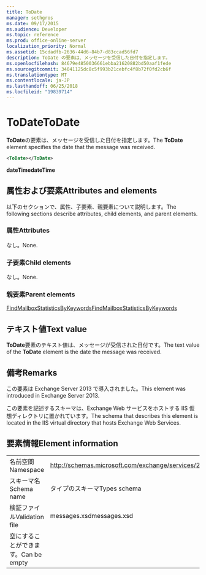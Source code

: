 ```yaml
---
title: ToDate
manager: sethgros
ms.date: 09/17/2015
ms.audience: Developer
ms.topic: reference
ms.prod: office-online-server
localization_priority: Normal
ms.assetid: 15cdadfb-2636-44d6-84b7-d83ccad56fd7
description: ToDate の要素は、メッセージを受信した日付を指定します。
ms.openlocfilehash: 84679e4850036661ebba21620882bd50aaf1fede
ms.sourcegitcommit: 34041125dc8c5f993b21cebfc4f8b72f0fd2cb6f
ms.translationtype: MT
ms.contentlocale: ja-JP
ms.lasthandoff: 06/25/2018
ms.locfileid: "19839714"
---
```

# <a name="todate"></a><span data-ttu-id="1dadf-103">ToDate</span><span class="sxs-lookup"><span data-stu-id="1dadf-103">ToDate</span></span>

<span data-ttu-id="1dadf-104">**ToDate**の要素は、メッセージを受信した日付を指定します。</span><span class="sxs-lookup"><span data-stu-id="1dadf-104">The **ToDate** element specifies the date that the message was received.</span></span> 
  
```XML
<ToDate></ToDate>
```

 <span data-ttu-id="1dadf-105">**dateTime**</span><span class="sxs-lookup"><span data-stu-id="1dadf-105">**dateTime**</span></span>
## <a name="attributes-and-elements"></a><span data-ttu-id="1dadf-106">属性および要素</span><span class="sxs-lookup"><span data-stu-id="1dadf-106">Attributes and elements</span></span>

<span data-ttu-id="1dadf-107">以下のセクションで、属性、子要素、親要素について説明します。</span><span class="sxs-lookup"><span data-stu-id="1dadf-107">The following sections describe attributes, child elements, and parent elements.</span></span>
  
### <a name="attributes"></a><span data-ttu-id="1dadf-108">属性</span><span class="sxs-lookup"><span data-stu-id="1dadf-108">Attributes</span></span>

<span data-ttu-id="1dadf-109">なし。</span><span class="sxs-lookup"><span data-stu-id="1dadf-109">None.</span></span>
  
### <a name="child-elements"></a><span data-ttu-id="1dadf-110">子要素</span><span class="sxs-lookup"><span data-stu-id="1dadf-110">Child elements</span></span>

<span data-ttu-id="1dadf-111">なし。</span><span class="sxs-lookup"><span data-stu-id="1dadf-111">None.</span></span>
  
### <a name="parent-elements"></a><span data-ttu-id="1dadf-112">親要素</span><span class="sxs-lookup"><span data-stu-id="1dadf-112">Parent elements</span></span>

[<span data-ttu-id="1dadf-113">FindMailboxStatisticsByKeywords</span><span class="sxs-lookup"><span data-stu-id="1dadf-113">FindMailboxStatisticsByKeywords</span></span>](findmailboxstatisticsbykeywords.md)
  
## <a name="text-value"></a><span data-ttu-id="1dadf-114">テキスト値</span><span class="sxs-lookup"><span data-stu-id="1dadf-114">Text value</span></span>

<span data-ttu-id="1dadf-115">**ToDate**要素のテキスト値は、メッセージが受信された日付です。</span><span class="sxs-lookup"><span data-stu-id="1dadf-115">The text value of the **ToDate** element is the date the message was received.</span></span> 
  
## <a name="remarks"></a><span data-ttu-id="1dadf-116">備考</span><span class="sxs-lookup"><span data-stu-id="1dadf-116">Remarks</span></span>

<span data-ttu-id="1dadf-117">この要素は Exchange Server 2013 で導入されました。</span><span class="sxs-lookup"><span data-stu-id="1dadf-117">This element was introduced in Exchange Server 2013.</span></span>
  
<span data-ttu-id="1dadf-118">この要素を記述するスキーマは、Exchange Web サービスをホストする IIS 仮想ディレクトリに置かれています。</span><span class="sxs-lookup"><span data-stu-id="1dadf-118">The schema that describes this element is located in the IIS virtual directory that hosts Exchange Web Services.</span></span>
  
## <a name="element-information"></a><span data-ttu-id="1dadf-119">要素情報</span><span class="sxs-lookup"><span data-stu-id="1dadf-119">Element information</span></span>

|||
|:-----|:-----|
|<span data-ttu-id="1dadf-120">名前空間</span><span class="sxs-lookup"><span data-stu-id="1dadf-120">Namespace</span></span>  <br/> |http://schemas.microsoft.com/exchange/services/2006/messages  <br/> |
|<span data-ttu-id="1dadf-121">スキーマ名</span><span class="sxs-lookup"><span data-stu-id="1dadf-121">Schema name</span></span>  <br/> |<span data-ttu-id="1dadf-122">タイプのスキーマ</span><span class="sxs-lookup"><span data-stu-id="1dadf-122">Types schema</span></span>  <br/> |
|<span data-ttu-id="1dadf-123">検証ファイル</span><span class="sxs-lookup"><span data-stu-id="1dadf-123">Validation file</span></span>  <br/> |<span data-ttu-id="1dadf-124">messages.xsd</span><span class="sxs-lookup"><span data-stu-id="1dadf-124">messages.xsd</span></span>  <br/> |
|<span data-ttu-id="1dadf-125">空にすることができます。</span><span class="sxs-lookup"><span data-stu-id="1dadf-125">Can be empty</span></span>  <br/> ||
   


